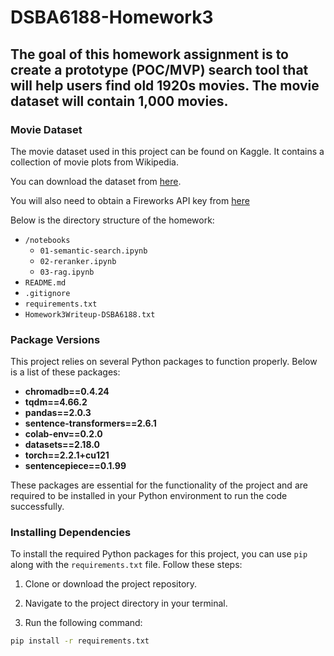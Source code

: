 # DSBA6188-Homework3

## The goal of this homework assignment is to create a prototype (POC/MVP) search tool that will help users find old 1920s movies. The movie dataset will contain 1,000 movies. 

### Movie Dataset
The movie dataset used in this project can be found on Kaggle. It contains a collection of movie plots from Wikipedia.

You can download the dataset from [here](https://www.kaggle.com/datasets/jrobischon/wikipedia-movie-plots?resource=download).

You will also need to obtain a Fireworks API key from [here](https://fireworks.ai/)

Below is the directory structure of the homework:
- `/notebooks`
  - `01-semantic-search.ipynb`
  - `02-reranker.ipynb`
  - `03-rag.ipynb`
- `README.md`
- `.gitignore`
- `requirements.txt`
- `Homework3Writeup-DSBA6188.txt`

### Package Versions

This project relies on several Python packages to function properly. Below is a list of these packages:

- **chromadb==0.4.24**
- **tqdm==4.66.2**
- **pandas==2.0.3**
- **sentence-transformers==2.6.1**
- **colab-env==0.2.0**
- **datasets==2.18.0**
- **torch==2.2.1+cu121**
- **sentencepiece==0.1.99**

These packages are essential for the functionality of the project and are required to be installed in your Python environment to run the code successfully.

### Installing Dependencies

To install the required Python packages for this project, you can use `pip` along with the `requirements.txt` file. Follow these steps:

1. Clone or download the project repository.

2. Navigate to the project directory in your terminal.

3. Run the following command:

```bash
pip install -r requirements.txt


